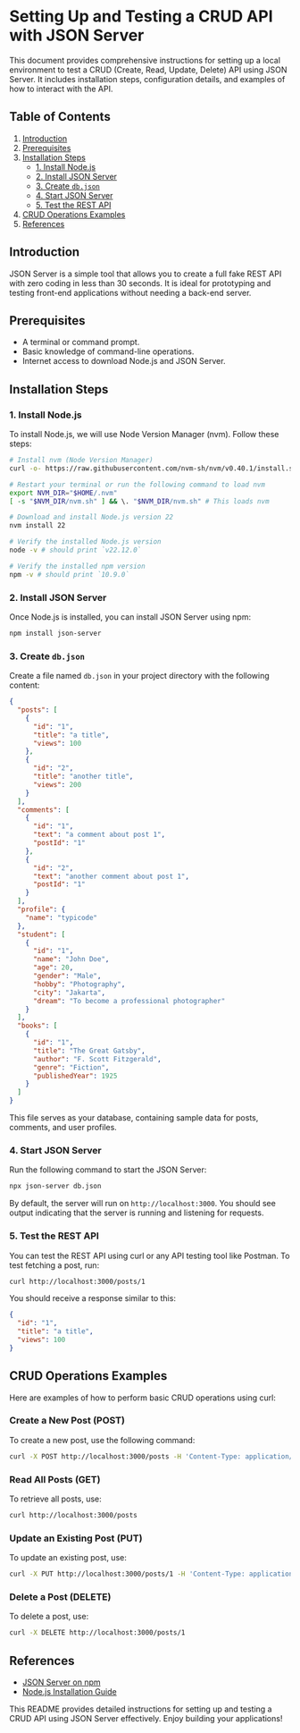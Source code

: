 # Setting Up and Testing a CRUD API with JSON Server

This document provides comprehensive instructions for setting up a local environment to test a CRUD (Create, Read, Update, Delete) API using JSON Server. It includes installation steps, configuration details, and examples of how to interact with the API.

## Table of Contents
1. [Introduction](#introduction)
2. [Prerequisites](#prerequisites)
3. [Installation Steps](#installation-steps)
   - [1. Install Node.js](#1-install-nodejs)
   - [2. Install JSON Server](#2-install-json-server)
   - [3. Create `db.json`](#3-create-dbjson)
   - [4. Start JSON Server](#4-start-json-server)
   - [5. Test the REST API](#5-test-the-rest-api)
4. [CRUD Operations Examples](#crud-operations-examples)
5. [References](#references)

## Introduction
JSON Server is a simple tool that allows you to create a full fake REST API with zero coding in less than 30 seconds. It is ideal for prototyping and testing front-end applications without needing a back-end server.

## Prerequisites
- A terminal or command prompt.
- Basic knowledge of command-line operations.
- Internet access to download Node.js and JSON Server.

## Installation Steps

### 1. Install Node.js
To install Node.js, we will use Node Version Manager (nvm). Follow these steps:

```bash
# Install nvm (Node Version Manager)
curl -o- https://raw.githubusercontent.com/nvm-sh/nvm/v0.40.1/install.sh | bash

# Restart your terminal or run the following command to load nvm
export NVM_DIR="$HOME/.nvm"
[ -s "$NVM_DIR/nvm.sh" ] && \. "$NVM_DIR/nvm.sh" # This loads nvm

# Download and install Node.js version 22
nvm install 22

# Verify the installed Node.js version
node -v # should print `v22.12.0`

# Verify the installed npm version
npm -v # should print `10.9.0`
```

### 2. Install JSON Server
Once Node.js is installed, you can install JSON Server using npm:

```bash
npm install json-server
```

### 3. Create `db.json`
Create a file named `db.json` in your project directory with the following content:

```json
{
  "posts": [
    {
      "id": "1",
      "title": "a title",
      "views": 100
    },
    {
      "id": "2",
      "title": "another title",
      "views": 200
    }
  ],
  "comments": [
    {
      "id": "1",
      "text": "a comment about post 1",
      "postId": "1"
    },
    {
      "id": "2",
      "text": "another comment about post 1",
      "postId": "1"
    }
  ],
  "profile": {
    "name": "typicode"
  },
  "student": [
    {
      "id": "1",
      "name": "John Doe",
      "age": 20,
      "gender": "Male",
      "hobby": "Photography",
      "city": "Jakarta",
      "dream": "To become a professional photographer"
    }
  ],
  "books": [
    {
      "id": "1",
      "title": "The Great Gatsby",
      "author": "F. Scott Fitzgerald",
      "genre": "Fiction",
      "publishedYear": 1925
    }
  ]
}
```

This file serves as your database, containing sample data for posts, comments, and user profiles.

### 4. Start JSON Server
Run the following command to start the JSON Server:

```bash
npx json-server db.json
```

By default, the server will run on `http://localhost:3000`. You should see output indicating that the server is running and listening for requests.

### 5. Test the REST API
You can test the REST API using curl or any API testing tool like Postman. To test fetching a post, run:

```bash
curl http://localhost:3000/posts/1
```

You should receive a response similar to this:

```json
{
  "id": "1",
  "title": "a title",
  "views": 100
}
```

## CRUD Operations Examples

Here are examples of how to perform basic CRUD operations using curl:

### Create a New Post (POST)
To create a new post, use the following command:

```bash
curl -X POST http://localhost:3000/posts -H 'Content-Type: application/json' -d '{"title": "new post", "views": 50}'
```

### Read All Posts (GET)
To retrieve all posts, use:

```bash
curl http://localhost:3000/posts
```

### Update an Existing Post (PUT)
To update an existing post, use:

```bash
curl -X PUT http://localhost:3000/posts/1 -H 'Content-Type: application/json' -d '{"id": "1", "title": "updated title", "views": 150}'
```

### Delete a Post (DELETE)
To delete a post, use:

```bash
curl -X DELETE http://localhost:3000/posts/1
```

## References
- [JSON Server on npm](https://www.npmjs.com/package/json-server)
- [Node.js Installation Guide](https://nodejs.org/en/download/package-manager)

This README provides detailed instructions for setting up and testing a CRUD API using JSON Server effectively. Enjoy building your applications!
